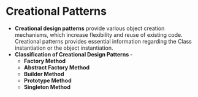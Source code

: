 # Creational Patterns

- **Creational design patterns** provide various object creation mechanisms, which increase flexibility and reuse of existing code. Creational patterns provides essential information regarding the Class instantiation or the object instantiation.
- **Classification of Creational Design Patterns -**
    - **Factory Method**
    - **Abstract Factory Method**
    - **Builder Method**
    - **Prototype Method**
    - **Singleton Method**